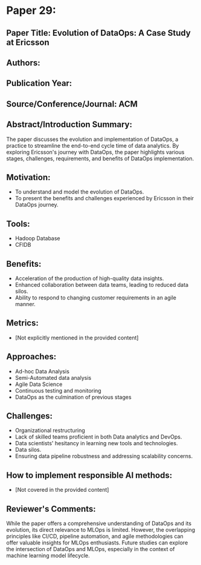 # Paper 29:

## Paper Title: Evolution of DataOps: A Case Study at Ericsson

## Authors: 

## Publication Year:

## Source/Conference/Journal: ACM

## Abstract/Introduction Summary:
The paper discusses the evolution and implementation of DataOps, a practice to streamline the end-to-end cycle time of data analytics. By exploring Ericsson's journey with DataOps, the paper highlights various stages, challenges, requirements, and benefits of DataOps implementation.

## Motivation:
- To understand and model the evolution of DataOps.
- To present the benefits and challenges experienced by Ericsson in their DataOps journey.
  
## Tools:
- Hadoop Database
- CFIDB

## Benefits:
- Acceleration of the production of high-quality data insights.
- Enhanced collaboration between data teams, leading to reduced data silos.
- Ability to respond to changing customer requirements in an agile manner.

## Metrics:
- [Not explicitly mentioned in the provided content]

## Approaches:
- Ad-hoc Data Analysis
- Semi-Automated data analysis
- Agile Data Science
- Continuous testing and monitoring
- DataOps as the culmination of previous stages

## Challenges:
- Organizational restructuring
- Lack of skilled teams proficient in both Data analytics and DevOps.
- Data scientists' hesitancy in learning new tools and technologies.
- Data silos.
- Ensuring data pipeline robustness and addressing scalability concerns.

## How to implement responsible AI methods:
- [Not covered in the provided content]

## Reviewer's Comments:
While the paper offers a comprehensive understanding of DataOps and its evolution, its direct relevance to MLOps is limited. However, the overlapping principles like CI/CD, pipeline automation, and agile methodologies can offer valuable insights for MLOps enthusiasts. Future studies can explore the intersection of DataOps and MLOps, especially in the context of machine learning model lifecycle.
